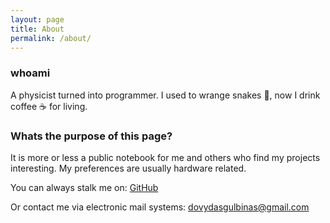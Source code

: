 ```yaml
---
layout: page
title: About
permalink: /about/
---
```


### whoami

A physicist  turned into programmer.  I used to wrange snakes 🐍, now I drink coffee ☕ for living.


### Whats the purpose of this page?

It is more or less a public notebook for me and others who find my projects interesting. My preferences are usually hardware related.



You can always stalk me on: [GitHub][my-git]

Or contact me via electronic mail systems: dovydasgulbinas@gmail.com

[my-git]: https://github.com/megamorphf
